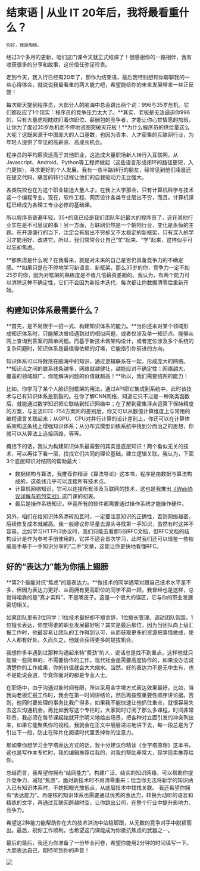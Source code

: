 # 结束语 | 从业 IT 20年后，我将最看重什么？

    你好，我是陶辉。

经过3个多月的更新，咱们这门课今天就正式结课了！很感谢你的一路相伴，我有收获很多的分享和故事，这份信任弥足珍贵。

走到今天，我入行已经有20年了，那作为结束语，最后我特别想和你聊聊我的一些心得体会，就说说我最看重的两大能力吧，希望能给你的未来发展带来一些正反馈！

每次聊天提到程序员，大部分人的脑海中总会跳出两个词：996与35岁危机，它们都反应了1个现实：程序员的竞争压力太大了。**其实，老板是无法逼迫你996的，只有大量虎视眈眈盯着你职位、薪酬包的竞争者，才能让你心甘情愿的加班，让你为了度过35岁危机而不停地试图突破天花板！**为什么程序员的供给量这么大呢？这既来源于中国庞大的人口基数，也因为资本、人才密集的互联网行业，为年轻人提供了罕见的高薪资、高成长机会。

程序员的平均薪资远高于其他职业，这造成大量职场新人转行入互联网，从Javascript、Android、Python等工程师做起（这些语言形成闭环的路径更短，入门更快），寻求更好的个人发展。我有一些半路转行的朋友，经常见到他们凌晨还在提交代码，痛苦的转行过程让他们的自我驱动力无比强大。

各类院校也在为这个职业输送大量人才。在我上大学那会，只有计算机科学与技术这一个编程专业。现在，软件工程、网页设计各类专业层出不穷，而且，计算机课程已经成为各理工专业必修的基础课。

所以程序员普遍年轻，35+的我已经是我们团队年纪最大的程序员了，这在其他行业实在是不可思议的事！另一方面，互联网仍然是一个朝阳行业，变化是永恒的主题。在开源盛行的当下，注定会有层出不穷却又不太稳定的新框架，只有深入的学习才能用好、改进它。所以，我们常常会让自己“忙”起来、“学”起来，这样似乎可以忘却焦虑。

**那焦虑是什么呢？在我看来，就是对未来的自己是否仍具备竞争力的不确定感。**如果只是在不停地学习新语言、新框架，那么35岁的你，竞争力一定不如25岁的你，因为对框架的熟练度是不值几倍薪资差距的。我认为，有两个能力可以消除这种不确定性，它们不会因为新技术迭代，每次都让你数据清零后重新开始。

## 构建知识体系最需要什么？

**首先，是不局限于一招一式、构建知识体系的能力。**当你还未对某个领域形成知识体系时，只能解决曾经遇到过的相似问题，或者仅涉及单一知识点、能够从网上查询到答案的简单问题。而基于新技术做架构设计，或者定位涉及多个系统的复杂问题时，知识体系是最值得依赖的灯塔，它能指引你前进的方向。

知识体系可以将散落在脑海中的知识，通过逻辑联系在一起，形成庞大的网络。**知识点之间的联系线条越多，网络就越健壮，越能应对不确定性；网络越大，覆盖的领域越广，你能解决问题的价值就越高！**所以，我们需要结网的能力！

比如，你学习了某个人脸识别框架的用法，通过API把它集成到系统中，此时该技术与已有知识体系是割裂的。在你了解CNN网络，知道它只不过是一种聚类函数后，就能通过数学知识把它联结到知识网络中；在了解到密集浮点运算下保持精度的方案，与主流IEEE-754方案间的差别后，你又可以从数值计算维度上与常用的编程语言关联起来；从GPU、CPU对并行计算的设计差别上，你还可以在计算体系架构这条线上增强知识体系；从分布式模型训练系统中找到分而治之的思想，你就可以从算法上连接网络，等等。

概括下的话，我认为构建知识体系最需要的其实是底层知识！两个看似无关的技术，可以再往下看一层，找找它们共同的理论基础，建立逻辑关联。我认为，下面3个底层知识对结网的帮助最大：

*   数据结构与算法，我推荐你精读《算法导论》这本书，程序是由数据与算法构成的，这条线几乎可以连接所有技术点。
*   计算机网络知识，它可以连接所有涉及互联网的技术，这也是我推出[《Web协议详解与抓包实战》](https://time.geekbang.org/course/intro/100026801)这门课的初衷。
*   最后是操作系统知识，毕竟所有的软件都需要通过操作系统才能操作硬件。

另外，咱们在给知识体系添砖加瓦时，一定要注意知识的正确性，否则网络越密，后续修复成本就越高。我一般建议你尽量去源头寻找第一手知识，虽然有时这并不容易。比如学习HTTP/3协议时，我们只能去看那5份RFC文档，但RFC文档的结构设计是作为参考手册使用的，它并不适合首次学习，此时我们还可以借鉴一些权威高手基于一手知识分享的“二手”文章，这能让你更快地看懂RFC。

## 好的“表达力”能为你插上翅膀

**第2个最能对抗“焦虑”的是表达力。**做技术的同学通常对跟自己技术水平差不多，但因为表达力更好、从而拥有更高职位的同学不屑一顾，我曾经也是这样，总觉得咱靠的是“真才实料”，不是嘴皮子。这是一个很大的误区，它与你的职业发展密切相关。

如果团队里有3位同学：1位技术最好却不擅言辞，1位擅长管理、调动团队氛围，1位擅长表达，你觉得谁的职业发展最好呢？其实是最后那位，因为当团队向上级汇报工作时，他最容易让团队的工作得到认可，从而获取更多的资源把事情做成，使人人都有好处。久而久之，他就会获得更多的提拔机会。

我想你多半遇到过那种沟通起来特“费劲”的人，说话总是找不到重点，这样他就只能做一些简单的、不需要协作的工作。现代社会是需要高度协作的，如果没办法说清楚你的工作成果，你的价值就会大大缩水。当然，好的表达力不是无中生有，也不是能说会道，毕竟你面对的都是专业人士。

在职场中，由于沟通对象时间有限，所以采用金字塔方式表达效果最好。比如，当我向老板汇报工作时，我会在第一时间讲结论，然后再按照重要性顺序讲论据。否则，他同时要处理的事务比我广得多，如果我不能快速让他抓住重点，就很容易失去这次沟通机会。再比如我写这个专栏时，大家同时订阅了那么多课程，时间非常珍贵，我必须在每节课起始就开宗明义地给出场景，把各种对立面引发的冲突列出来，如果它能聚焦你的视线，我就会在正文中层层递进地讲下去，每一段总是为了引出下一段，防止在碎片化阅读时代里丢掉你的注意力。

那如果你想学习金字塔表达方式的话，我十分建议你精读《金字塔原理》这本书，这也是写作本专栏时，我的编辑推荐给我的，对我的帮助非常大，现学现卖推荐给你。

总结而言，我希望你拥有“结网能力”。构建广泛、结实的知识网络，可以帮助你提升竞争力、减轻“焦虑”，面对新技术时不用清零重来；但当你无法将新学的知识纳入已有知识体系时，不妨把眼光放低点，从底层技术中找找关联。 我还希望你拥有“表达能力”。再硬核的知识体系也需要通过优秀的表达力，转换为动听的语言和精练的文字，再通过互联网跨越时空，让你跳出公司，在整个行业中提升影响力、竞争力。

希望这2种能力能帮助你在大的技术洪流中站稳脚跟，从无数的竞争对手中脱颖而出。最后，祝你工作顺利，也希望这门课能成为你抵抗焦虑的武器之一。

最后的最后，我还为你准备了一份毕业问卷，希望你能用2分钟的时间填写一下。大胆表达自己，期待听到你的声音！

[![](https://static001.geekbang.org/resource/image/05/ca/05d7e6b6ccff9f23968349fff4a5d2ca.jpg)](https://jinshuju.net/f/TSUkPN)
    